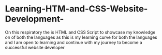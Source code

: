 # Learning-HTM-and-CSS-Website-Development-
On this respiratory the is HTML  and CSS Script to showcase my knowledge on of both the languages as this is my learning curve for both the languages and I am open to learning and continue with my journey to become a successful website developer
